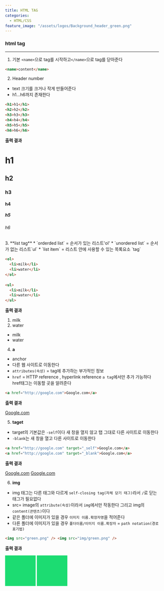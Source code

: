 ```yaml
---
title: HTML TAG
categories:
  - HTML/CSS
feature_image: "/assets/logos/Background_header_green.png"
---
```


### html tag

---

1. 기본
   `<name>`으로 tag를 시작하고`</name>`으로 tag를 닫아준다

```html
<name>content</name>
```

2. Header number

- text 크기를 크거나 작게 만들어준다
- h1...h6까지 존재한다

```html
<h1>h1</h1>
<h2>h2</h2>
<h3>h3</h3>
<h4>h4</h4>
<h5>h5</h5>
<h6>h6</h6>
```

**출력 결과**

<h1>h1</h1>
<h2>h2</h2>
<h3>h3</h3>
<h4>h4</h4>
<h5>h5</h5>
<h6>h6</h6>  
3. **list tag**
* `orderded list` = 순서가 있는 리스트'ol'  
* `unordered list` = 순서가 없는 리스트`ul`
* `list item` = 리스트 안에 사용할 수 있는 목록요소 `tag`

```html
<ol>
  <li>milk</li>
  <li>water</li>
</ol>

<ul>
  <li>milk</li>
  <li>water</li>
</ul>
```

**출력 결과**

<ol>
  <li>milk</li>
  <li>water</li>
</ol>

<ul>
  <li>milk</li>
  <li>water</li>
</ul>

4. **a**

- anchor
- 다른 웹 사이트로 이동한다
- `attributes(속성)` = tag에 추가하는 부가적인 정보
- `href` = HTTP reference , hyperlink reference `a tag`에서만 추가 가능하다  
  href태그는 이동할 곳을 알려준다

```html
<a href="http://google.com">Google.com</a>
```

**출력 결과**

<a href="http://google.com">Google.com</a>

5. **taget**

- target의 기본값은 `-self`이다 새 창을 열지 않고 탭 그대로 다른 사이트로 이동한다
- `-blank`는 새 창을 열고 다른 사이트로 이동한다

```html
<a href="http://google.com" target="_self">Google.com</a>
<a href="http://google.com" target="_blank">Google.com</a>
```

**출력 결과**

<a href="http://google.com" target="_self">Google.com</a>
<a href="http://google.com" target="_blank">Google.com</a>

6. **img**

- img 태그는 다른 태그와 다르게 `self-closing tag(자체 닫기 태그)`라서 `/`로 닫는 태그가 필요없다
- src= image의 `attribute(속성)`이라서 `img`에서만 작동한다 그리고 img의 `content(콘텐츠)`이다
- 같은 폴더에 이미지가 있을 경우 `이미지 이름.확장자명`을 적어준다
- 다른 폴더에 이미지가 있을 경우 `폴더이름/이미지 이름.확장자` = `path notation(경로 표기법)`

```html
<img src="green.png" /> <img src="img/green.png" />
```

**출력 결과**

<img src="/assets/logos/Background_header_green.png" height="100" width="100"/>
<img src="/assets/logos/Background_header_green.png" height="100" width="100"/>

